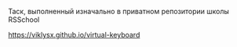 Таск, выполненный изначально в приватном репозитории школы RSSchool

https://viklysx.github.io/virtual-keyboard
